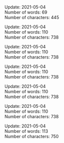 Update: 2021-05-04  
Number of words: 69  
Number of characters: 445  

Update: 2021-05-04  
Number of words: 110  
Number of characters: 738  

Update: 2021-05-04  
Number of words: 110  
Number of characters: 738  

Update: 2021-05-04  
Number of words: 110  
Number of characters: 738  

Update: 2021-05-04  
Number of words: 110  
Number of characters: 738  

Update: 2021-05-04  
Number of words: 110  
Number of characters: 738  

Update: 2021-05-04  
Number of words: 113  
Number of characters: 750  
